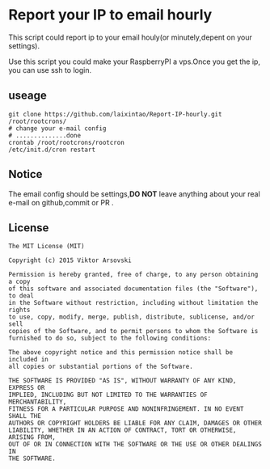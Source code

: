 # Report your IP to email hourly

This script could report ip to your email houly(or minutely,depent on your settings).

Use this script you could make your RaspberryPI a vps.Once you get the ip, you can use ssh to login.



## useage
	git clone https://github.com/laixintao/Report-IP-hourly.git /root/rootcrons/
	# change your e-mail config
	# ..............done
	crontab /root/rootcrons/rootcron
	/etc/init.d/cron restart
	
## Notice

The email config should be settings,**DO NOT** leave anything about your real e-mail on github,commit or PR .

## License

	The MIT License (MIT)
	
	Copyright (c) 2015 Viktor Arsovski
	
	Permission is hereby granted, free of charge, to any person obtaining a copy
	of this software and associated documentation files (the "Software"), to deal
	in the Software without restriction, including without limitation the rights
	to use, copy, modify, merge, publish, distribute, sublicense, and/or sell
	copies of the Software, and to permit persons to whom the Software is
	furnished to do so, subject to the following conditions:
	
	The above copyright notice and this permission notice shall be included in
	all copies or substantial portions of the Software.
	
	THE SOFTWARE IS PROVIDED "AS IS", WITHOUT WARRANTY OF ANY KIND, EXPRESS OR
	IMPLIED, INCLUDING BUT NOT LIMITED TO THE WARRANTIES OF MERCHANTABILITY,
	FITNESS FOR A PARTICULAR PURPOSE AND NONINFRINGEMENT. IN NO EVENT SHALL THE
	AUTHORS OR COPYRIGHT HOLDERS BE LIABLE FOR ANY CLAIM, DAMAGES OR OTHER
	LIABILITY, WHETHER IN AN ACTION OF CONTRACT, TORT OR OTHERWISE, ARISING FROM,
	OUT OF OR IN CONNECTION WITH THE SOFTWARE OR THE USE OR OTHER DEALINGS IN
	THE SOFTWARE.